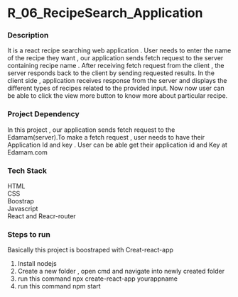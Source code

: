 # R_06_RecipeSearch_Application

### Description
It is a react recipe searching web application . User needs to enter the name of the recipe they want , our application sends fetch request to the server containing recipe name . After receiving fetch request from the client , the server responds back to the client by sending requested results. In the client side , application receives response from the server and displays the different types of recipes related to the provided input. Now now user can be able to click the view more button to know more about particular recipe.

### Project Dependency
In this project ,  our application sends  fetch request to the Edamam(server).To make a fetch request , user needs to have their Application Id  and key . User can be able get their application id and Key at Edamam.com

### Tech Stack 
HTML <br>
CSS <br>
Boostrap <br>
Javascript <br>
React and Reacr-router

### Steps to run 
Basically this project is boostraped with Creat-react-app 
 
 1) Install nodejs 
 2) Create a new folder , open cmd and navigate into newly created folder
 3) run this command  npx create-react-app yourappname 
 4) run this command  npm start 
